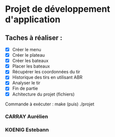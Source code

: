 # Projet de développement d'application

## Taches à réaliser :
- [X] Créer le menu  
- [X] Créer le plateau
- [X] Créer les bateaux
- [X] Placer les bateaux
- [X] Récupérer les coordonnées du tir
- [X] Historique des tirs en utilisant ABR 
- [X] Analyser le tir
- [X] Fin de partie
- [X] Achitecture du projet (fichiers)

Commande à exécuter : make (puis) ./projet

### CARRAY Aurélien
### KOENIG Estebann
